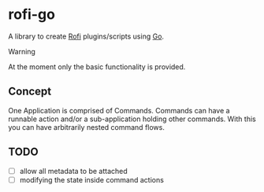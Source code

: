 # rofi-go
A library to create [Rofi](https://github.com/davatorium/rofi) plugins/scripts using [Go](https://go.dev/).

> [!WARNING]
> At the moment only the basic functionality is provided.

## Concept
One Application is comprised of Commands.
Commands can have a runnable action and/or a sub-application holding other commands.
With this you can have arbitrarily nested command flows.

## TODO 
- [ ] allow all metadata to be attached
- [ ] modifying the state inside command actions
